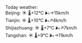 Today weather:  
Beijing: ☀️ 🌡️+12°C 🌬️→15km/h  
Tianjin: ☀️ 🌡️+10°C 🌬️↗4km/h  
Shijiazhuang: ☀️ 🌡️+7°C 🌬️↗7km/h  
Tangshan: ☀️ 🌡️+9°C 🌬️→11km/h  
